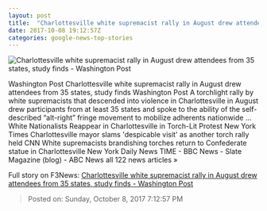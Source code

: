 ```yaml
---
layout: post
title:  "Charlottesville white supremacist rally in August drew attendees from 35 states, study finds - Washington Post"
date: 2017-10-08 19:12:57Z
categories: google-news-top-stories
---
```


![Charlottesville white supremacist rally in August drew attendees from 35 states, study finds - Washington Post](https://img.washingtonpost.com/rf/image_1484w/2010-2019/Wires/Videos/201708/Reuters/Images/2017-08-12T170603Z_1_OV6TUWTPN_RTRMADC_0_VIRGINIA-PROTESTS.jpg?t=20170517)

Washington Post Charlottesville white supremacist rally in August drew attendees from 35 states, study finds Washington Post A torchlight rally by white supremacists that descended into violence in Charlottesville in August drew participants from at least 35 states and spoke to the ability of the self-described “alt-right” fringe movement to mobilize adherents nationwide ... White Nationalists Reappear in Charlottesville in Torch-Lit Protest New York Times Charlottesville mayor slams 'despicable visit' as another torch rally held CNN White supremacists brandishing torches return to Confederate statue in Charlottesville New York Daily News TIME - BBC News - Slate Magazine (blog) - ABC News all 122 news articles »


Full story on F3News: [Charlottesville white supremacist rally in August drew attendees from 35 states, study finds - Washington Post](http://www.f3nws.com/n/Jv4rfG)

> Posted on: Sunday, October 8, 2017 7:12:57 PM
